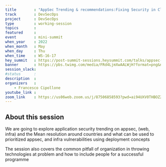 ```yaml
---
title        : "AppSec Trending & recommendations:Fixing Security in Cloud & Appsec"
track        : DevSecOps
project      : DevSecOps
type         : working-session
topics       :
featured     :
event        : mini-summit
when_year    : 2022
when_month   : May
when_day     : Thu
when_time    : WS-16-17
hey_summit   : https://post-summit-sessions.heysummit.com/talks/appsec-trending-recommendations-fixing-security-in-cloud-appsec/
banner       : https://pbs.twimg.com/media/FRd4LjmXwAALWjH?format=png&name=small
session_slack:
#status      : 
description  :
organizers   :
    - Francesco Cipollone       
youtube_link : 
zoom_link    : https://us06web.zoom.us/j/87506858593?pwd=ai94UXV0THBOZ2pxMDBFc2NXbWxtQT09
---
```


## About this session
We are going to explore application security trending on appsec, (web, infra) and the Mean resolution around countries and what can be used to prioritized appsec, and infra vulnerabilities using deployment concepts

The session also covers the common pitfall of organization in throwing technologies at problem and how to include people for a successful programme
